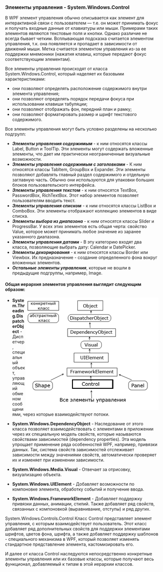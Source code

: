 ### Элементы управления - System.Windows.Control
В WPF элемент управления обычно описывается как элемент для интерактивной связи с пользователем — т.е. он может принимать фокус и получать входные данные от клавиатуры или мыши. Примерами таких элементов являются текстовые поля и кнопки. Однако различие не всегда бывает четким. Всплывающая подсказка считается элементом управления, т.к. она появляется и пропадает в зависимости от движений мыши. Метка считается элементом управления из-за ее поддержки мнемоники (нажатия клавиш, которые передают фокус соответствующим элементам). 

Все элементы управления происходят от класса System.Windows.Control, который наделяет их базовыми характеристиками: 
* они позволяют определять расположение содержимого внутри элемента управления; 
* они позволяют определять порядок передачи фокуса при использовании клавиши табуляции; 
* они позволяют отображать фон, передний план и рамку; 
* они позволяют форматировать размер и шрифт текстового содержимого. 

Все элементы управления могут быть условно разделены на несколько подгрупп:
* ___Элементы управления содержимым___ - к ним относятся классы Label, Button и ToolTip. Эти элементы могут содержать вложенные элементы, что дает им практически неограниченные визуальные возможности.
* ___Элементы управления содержимым с заголовками___ - К ним относятся классы Tabltem, GroupBox и Expander. Эти элементы позволяют добавлять главный раздел содержимого и отдельную заглавную часть. Обычно они используются для упаковки больших блоков пользовательского интерфейса.  
* ___Элементы управления текстом___ - к ним относятся TextBox, PasswordBox, RichTextBox. Этот набор элементов позволяет пользователям вводить текст.
* ___Элементы управления списком___ - к ним относятся классы ListBox и ComboBox. Эти элементы отображают коллекцию элементов в виде списка.
* ___Элементы выбора из диапазона___ - к ним относятся классы Slider и ProgressBar. У всех этих элементов есть общая черта: свойство Value, которое может принимать любое значение из заранее указанного диапазона.
* ___Элементы управления датами___ - В эту категорию входят два класса, позволяющие выбрать дату: Calendar и DatePicker.
* ___Элементы декорирования___ - к ним относятся классы Border или Viewbox. Их предназначение - создание определенного фона вокруг вложенных элементов.
* ___Остальные элементы управления___, которые не вошли в предыдущие подгруппы, например, Image.

#### Общая иерархия элементов управления выглядит следующим образом:
<img align="right" src="Controls.png" alt="Пример наследования от System.Windows.Control">

* __System.Threading.DispatcherObject__ - Диспетчер, специальный объект, управляющий обменом сообщениями, через которые взаимодействуют потоки.
* __System.Windows.DependencyObject__ - 
Наследование от этого класса позволяет взаимодействовать с элементами в приложении через их специальную модель свойств, которые называются свойствами зависимостей (dependency properties). Эта модель упрощает применение ряда особенностей WPF, например, привязки данных. Так, система свойств зависимостей отслеживает зависимости между значениями свойств, автоматически проверяет их и изменяет при изменении зависимости.

* __System.Windows.Media.Visual__ - Отвечает за отрисовку, визуализацию объекта.
* __System.Windows.UIElement__ - Добавляет возможности по компоновке элемента, обработку событий и получение ввода.
* __System.Windows.FrameworkElement__ - Добавляет поддержку привязки данных, анимации, стилий. Также добавляет ряд свойств, связанных с компоновкой (выравнивание, отступы) и ряд других.

System.Windows.Controls.Control
Класс Control представляет элемент управления, с которым взаимодействует пользователь. Этот класс добавляет ряд дополнительных свойств для поддержки элементами шрифтов, цветов фона, шрифта, а также добавляет поддержку шаблонов - специального механизма в WPF, который позволяет изменять стандартное представление элемента, кастомизировать его.

И далее от класса Control наследуются непосредственно конкретные элементы управления или их базовые классы, которые получают весь функционал, добавляемый к типам в этой иерархии классов.
